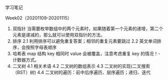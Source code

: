 学习笔记

Week02（20201109-20201115）

1.  双指针
    当需要枚举数组中的两个元素时，如果随着第一个元素的递增，第二个元素是递减的，那么就可以使用双指针的方法。
2.  排序
    2.1 利用排序可以避免重复答案；相邻的重复元素要跳过
    2.2 英文单词排序，会按照字母表顺序
3.  哈希表
    map 结构 key 相同时 value 会被覆盖，注意考虑重复 key 的情况！-计数器方式。
4.  二叉树
    4.1 相关术语
    4.2 二叉树的数组表示
    4.3 二叉树的实现(二叉搜索（BST）树)
    4.4 二叉树的遍历：前中后序遍历、层序遍历；递归、迭代
